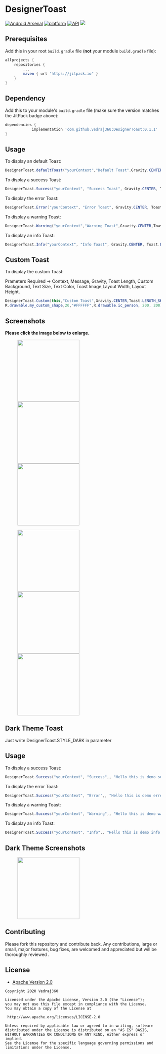 # DesignerToast
[![Android Arsenal]( https://img.shields.io/badge/Android%20Arsenal-DesignerToast-green.svg?style=flat )]( https://android-arsenal.com/details/1/8090 )
[![platform](https://img.shields.io/badge/platform-Android-green.svg)](https://www.android.com)
[![API](https://img.shields.io/badge/API-17%2B-brightgreen.svg?style=plastic)](https://android-arsenal.com/api?level=17)
[![](https://jitpack.io/v/vedraj360/DesignerToast.svg)](https://jitpack.io/#vedraj360/DesignerToast)

## Prerequisites

Add this in your root `build.gradle` file (**not** your module `build.gradle` file):

```gradle
allprojects {
	repositories {
		...
		maven { url "https://jitpack.io" }
	}
}
```

## Dependency

Add this to your module's `build.gradle` file (make sure the version matches the JitPack badge above):

```gradle
dependencies {
	        implementation 'com.github.vedraj360:DesignerToast:0.1.1'
}
```

## Usage
To display an default Toast:

``` java
DesignerToast.defaultToast("yourContext","Default Toast",Gravity.CENTER,Toast.LENGTH_SHORT);

```
To display a success Toast:

``` java
DesignerToast.Success("yourContext", "Success Toast", Gravity.CENTER, Toast.LENGTH_SHORT);
```
To display the error Toast:

``` java
DesignerToast.Error("yourContext", "Error Toast", Gravity.CENTER, Toast.LENGTH_SHORT);

```

To display a warning Toast:

``` java
DesignerToast.Warning("yourContext","Warning Toast",Gravity.CENTER,Toast.LENGTH_SHORT);

```

To display an info Toast:

``` java
DesignerToast.Info("yourContext", "Info Toast", Gravity.CENTER, Toast.LENGTH_SHORT);
```

## Custom Toast
To display the custom Toast:

Prameters Required -> Context, Message, Gravity, Toast Length, Custom Background, Text Size, Text Color,
Toast Image,Layout Width, Layout Height.

``` java
DesignerToast.Custom(this,"Custom Toast",Gravity.CENTER,Toast.LENGTH_SHORT,
R.drawable.my_custom_shape,20,"#FFFFFF",R.drawable.ic_person, 200, 200);

```


## Screenshots

**Please click the image below to enlarge.**

<p float="left">
  <img src="https://github.com/vedraj360/DesignerToast/blob/master/Screenshots/default_toast.png" width="200" hspace="40"/>
  <img src="https://github.com/vedraj360/DesignerToast/blob/master/Screenshots/success.png" width="200" hspace="40"/> 
 <img src="https://github.com/vedraj360/DesignerToast/blob/master/Screenshots/error.png" width="200" hspace="40"/> 
</p>

<p float="left">
  <img src="https://github.com/vedraj360/DesignerToast/blob/master/Screenshots/info.png" width="200" hspace="40" />
  <img src="https://github.com/vedraj360/DesignerToast/blob/master/Screenshots/warning.png" width="200" hspace="40" />
 <img src="https://github.com/vedraj360/DesignerToast/blob/master/Screenshots/custom.png" width="200" hspace="40" />  
</p>


## Dark Theme Toast

Just write DesignerToast.STYLE_DARK in parameter


## Usage

To display a success Toast:

``` java
DesignerToast.Success("yourContext", "Success",, "Hello this is demo success!",Gravity.CENTER, Toast.LENGTH_SHORT,DesignerToast.STYLE_DARK);
```
To display the error Toast:

``` java
DesignerToast.Success("yourContext", "Error",, "Hello this is demo error!",Gravity.CENTER, Toast.LENGTH_SHORT,DesignerToast.STYLE_DARK);
```

To display a warning Toast:

``` java
DesignerToast.Success("yourContext", "Warning",, "Hello this is demo warning!",Gravity.CENTER, Toast.LENGTH_SHORT,DesignerToast.STYLE_DARK);
```

To display an info Toast:

``` java
DesignerToast.Success("yourContext", "Info",, "Hello this is demo info!",Gravity.CENTER, Toast.LENGTH_SHORT,DesignerToast.STYLE_DARK);
```




## Dark Theme Screenshots

<p float="center"> <img src="https://github.com/vedraj360/DesignerToast/blob/master/Screenshots/sample_dark_toast.png" width="200" hspace="40"/>

## Contributing

Please fork this repository and contribute back.
Any contributions, large or small, major features, bug fixes, are welcomed and appreciated
but will be thoroughly reviewed .

## License

* [Apache Version 2.0](http://www.apache.org/licenses/LICENSE-2.0.html)

```
Copyright 2020 Vedraj360

Licensed under the Apache License, Version 2.0 (the "License");
you may not use this file except in compliance with the License.
You may obtain a copy of the License at

 http://www.apache.org/licenses/LICENSE-2.0

Unless required by applicable law or agreed to in writing, software
distributed under the License is distributed on an "AS IS" BASIS,
WITHOUT WARRANTIES OR CONDITIONS OF ANY KIND, either express or implied.
See the License for the specific language governing permissions and
limitations under the License.
